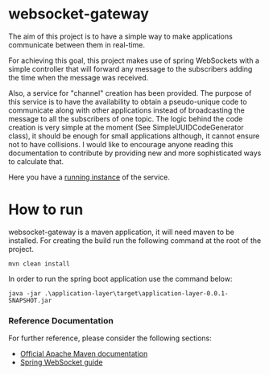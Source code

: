 # websocket-gateway
The aim of this project is to have a simple way to make applications communicate between them in real-time.

For achieving this goal, this project makes use of spring WebSockets with a simple controller that will forward any
message to the subscribers adding the time when the message was received.

Also, a service for "channel" creation has been provided. The purpose of this service is to have the availability to obtain
a pseudo-unique code to communicate along with other applications instead of broadcasting the message to all the subscribers
of one topic. The logic behind the code creation is very simple at the moment (See SimpleUUIDCodeGenerator class), it
should be enough for small applications although, it cannot ensure not to have collisions. I would like to encourage
anyone reading this documentation to contribute by providing new and more sophisticated ways to calculate that.

Here you have a [running instance](https://websockets-gateway.herokuapp.com/) of the service.

# How to run
websocket-gateway is a maven application, it will need maven to be installed. For creating the build run the following 
command at the root of the project.

<pre><code>mvn clean install
</code></pre>

In order to run the spring boot application use the command below:

<pre><code>java -jar .\application-layer\target\application-layer-0.0.1-SNAPSHOT.jar
</code></pre>

### Reference Documentation
For further reference, please consider the following sections:

* [Official Apache Maven documentation](https://maven.apache.org/guides/index.html)
* [Spring WebSocket guide](https://spring.io/guides/gs/messaging-stomp-websocket/)

